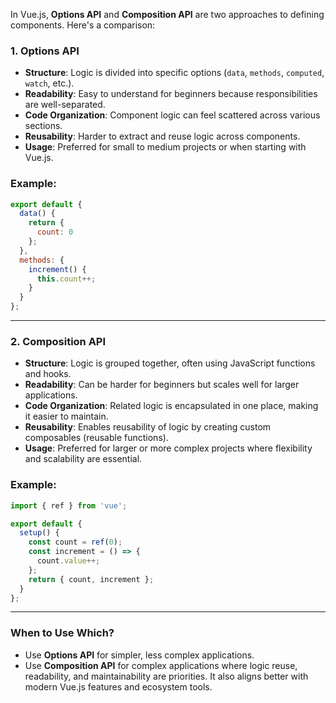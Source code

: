 In Vue.js, **Options API** and **Composition API** are two approaches to defining components. Here's a comparison:

### **1. Options API**
- **Structure**: Logic is divided into specific options (`data`, `methods`, `computed`, `watch`, etc.).
- **Readability**: Easy to understand for beginners because responsibilities are well-separated.
- **Code Organization**: Component logic can feel scattered across various sections.
- **Reusability**: Harder to extract and reuse logic across components.
- **Usage**: Preferred for small to medium projects or when starting with Vue.js.

### Example:
```javascript
export default {
  data() {
    return {
      count: 0
    };
  },
  methods: {
    increment() {
      this.count++;
    }
  }
};
```

---

### **2. Composition API**
- **Structure**: Logic is grouped together, often using JavaScript functions and hooks.
- **Readability**: Can be harder for beginners but scales well for larger applications.
- **Code Organization**: Related logic is encapsulated in one place, making it easier to maintain.
- **Reusability**: Enables reusability of logic by creating custom composables (reusable functions).
- **Usage**: Preferred for larger or more complex projects where flexibility and scalability are essential.

### Example:
```javascript
import { ref } from 'vue';

export default {
  setup() {
    const count = ref(0);
    const increment = () => {
      count.value++;
    };
    return { count, increment };
  }
};
```

---

### **When to Use Which?**
- Use **Options API** for simpler, less complex applications.
- Use **Composition API** for complex applications where logic reuse, readability, and maintainability are priorities. It also aligns better with modern Vue.js features and ecosystem tools.